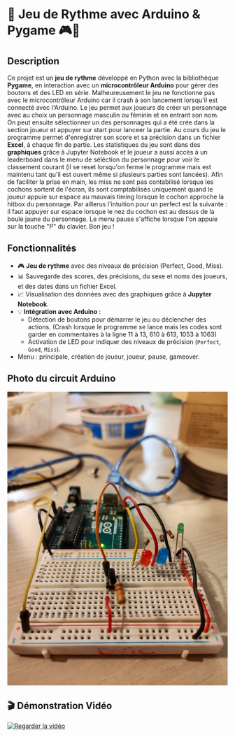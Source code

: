 # 🎵 Jeu de Rythme avec Arduino & Pygame 🎮🎵

## Description
Ce projet est un **jeu de rythme** développé en Python avec la bibliothèque **Pygame**, en interaction avec un **microcontrôleur Arduino** pour gérer des boutons et des LED en série. Malheureusement le jeu ne fonctionne pas avec le microcontrôleur Arduino car il crash à son lancement lorsqu'il est connecté avec l'Arduino.  Le jeu permet aux joueurs de créer un personnage avec au choix un personnage masculin ou féminin et en entrant son nom. On peut ensuite sélectionner un des personnages qui a été crée dans la section joueur et appuyer sur start pour lanceer la partie. Au cours du jeu le programme permet d'enregistrer son score et sa précision dans un fichier **Excel**, à chaque fin de partie. Les statistiques du jeu sont dans des **graphiques** grâce à Jupyter Notebook et le joueur a aussi accès à un leaderboard dans le menu de séléction du personnage pour voir le classement courant (il se reset lorsqu'on ferme le programme mais est maintenu tant qu'il est ouvert même si plusieurs parties sont lancées). Afin de faciliter la prise en main, les miss ne sont pas contabilisé lorsque les cochons sortent de l'écran, ils sont comptabilisés uniquement quand le joueur appuie sur espace au mauvais timing lorsque le cochon approche la hitbox du personnage. Par aillerus l'intuition pour un perfect est la suivante : il faut appuyer sur espace lorsque le nez du cochon est au dessus de la boule jaune du personnage. Le menu pause s'affiche lorsque l'on appuie sur la touche "P" du clavier. Bon jeu ! 

## Fonctionnalités
- 🎮 **Jeu de rythme** avec des niveaux de précision (Perfect, Good, Miss).
- 📊 Sauvegarde des scores, des précisions, du sexe et noms des joueurs, et des dates dans un fichier Excel.
- 📈 Visualisation des données avec des graphiques grâce à **Jupyter Notebook**.
- 💡 **Intégration avec Arduino** : 
  - Détection de boutons pour démarrer le jeu ou déclencher des actions. (Crash lorsque le programme se lance mais les codes sont garder en commentaires à la ligne 11 à 13, 610 à 613, 1053 à 1063)
  - Activation de LED pour indiquer des niveaux de précision (`Perfect`, `Good`, `Miss`).
- Menu : principale, création de joueur, joueur, pause, gameover. 

## Photo du circuit Arduino 

![Circuit Arduino](CircuitArduino.jpg)

## 🎬 Démonstration Vidéo

[![Regarder la vidéo](https://img.youtube.com/vi/YBYnmMo1t8E/0.jpg)](https://youtu.be/YBYnmMo1t8E?si=Azx90t2K08oBaDJY)